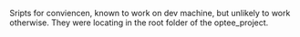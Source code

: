 Sripts for conviencen, known to work on dev machine, but unlikely to work otherwise.
They were locating in the root folder of the optee_project.
